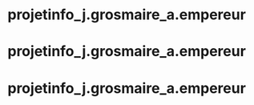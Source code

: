 # projetinfo_j.grosmaire_a.empereur
# projetinfo_j.grosmaire_a.empereur
# projetinfo_j.grosmaire_a.empereur
